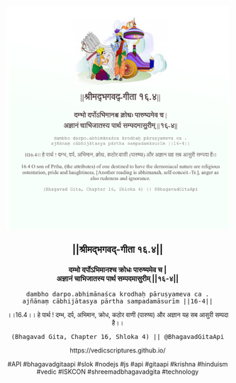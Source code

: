 <img src="../../asset/BG_16_4.png"/>
<center><h2>||श्रीमद्‍भगवद्‍-गीता १६.४||</h2>
<h3>दम्भो दर्पोऽभिमानश्च क्रोधः पारुष्यमेव च |<br/>अज्ञानं चाभिजातस्य पार्थ सम्पदमासुरीम् ||१६-४||</h3>
<pre>dambho darpo.abhimānaśca krodhaḥ pāruṣyameva ca .<br/>ajñānaṃ cābhijātasya pārtha sampadamāsurīm ||16-4||</pre>
<p>।।16.4।। हे पार्थ ! दम्भ, दर्प, अभिमान, क्रोध, कठोर वाणी (पारुष्य) और अज्ञान यह सब आसुरी सम्पदा है।।</p>
<pre>(Bhagavad Gita, Chapter 16, Shloka 4) || @BhagavadGitaApi</pre><p>https://vedicscriptures.github.io/</p><p>#API #bhagavadgitaapi #slok #nodejs #js #api #gitaapi #krishna #hinduism #vedic #ISKCON #shreemadbhagavadgita #technology</p></center>